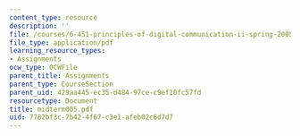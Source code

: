 ```yaml
---
content_type: resource
description: ''
file: /courses/6-451-principles-of-digital-communication-ii-spring-2005/7782bf3c7b424f67c3e1afeb02c6d7d7_midterm005.pdf
file_type: application/pdf
learning_resource_types:
- Assignments
ocw_type: OCWFile
parent_title: Assignments
parent_type: CourseSection
parent_uid: 429aa445-ec35-d484-97ce-c9ef10fc57fd
resourcetype: Document
title: midterm005.pdf
uid: 7782bf3c-7b42-4f67-c3e1-afeb02c6d7d7
---
```

